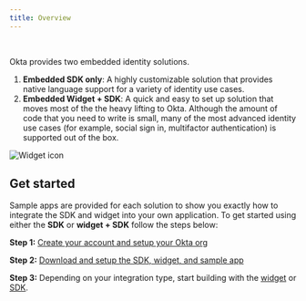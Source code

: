 ```yaml
---
title: Overview
---
```


<ApiLifecycle access="ie" /><br>

<div class="oie-embedded-sdk">

Okta provides two embedded identity solutions.

1. **Embedded SDK only**: A highly customizable solution that
   provides native language support for a variety of identity
   use cases.
2. **Embedded Widget + SDK**: A quick and easy to set up solution that
   moves most of the the heavy lifting to Okta. Although the amount
   of code that you need to write is small, many of the most advanced
   identity use cases (for example, social sign in, multifactor authentication)
   is supported out of the box.

![Widget icon](/img/oie-embedded-sdk/embedded-solution-overview.png
"Widget icon")

## Get started

Sample apps are provided for each solution to show you exactly how to integrate
the SDK and widget into your own application. To get started using either the
**SDK** or **widget + SDK** follow the steps below:

**Step 1:** [Create your account and setup your Okta org](/docs/guides/oie-embedded-common-org-setup/aspnet/main/)

**Step 2:** [Download and setup the SDK, widget, and sample app](/docs/guides/oie-embedded-common-download-setup-app/aspnet/main/)

**Step 3:** Depending on your integration type, start building with the [widget](/docs/guides/oie-embedded-widget-overview/main/) or [SDK](/docs/guides/oie-embedded-sdk-overview/main/).

</div>
